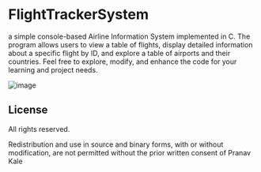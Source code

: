 # FlightTrackerSystem
 a simple console-based Airline Information System implemented in C. The program allows users to view a table of flights, display detailed information about a specific flight by ID, and explore a table of airports and their countries. Feel free to explore, modify, and enhance the code for your learning and project needs.

![image](https://github.com/Pnkale123/AirportTrackerSystem/assets/65419691/a9095448-ec50-4b3f-8069-5691d1a4ab85)

## License

All rights reserved.

Redistribution and use in source and binary forms, with or without modification, are not permitted without the prior written consent of Pranav Kale
